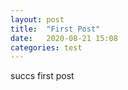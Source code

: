 ```yaml
---
layout: post
title:  "First Post"
date:   2020-08-21 15:08
categories: test
---
```


succs first post